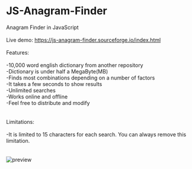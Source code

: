 # JS-Anagram-Finder
Anagram Finder in JavaScript
<br><br>
Live demo: https://js-anagram-finder.sourceforge.io/index.html
<br><br>
Features:
<br><br>
-10,000 word english dictionary from another repository<br>
-Dictionary is under half a MegaByte(MB)<br>
-Finds most combinations depending on a number of factors<br>
-It takes a few seconds to show results<br>
-Unlimited searches<br>
-Works online and offline<br>
-Feel free to distribute and modify<br>
<br><br>
Limitations:
<br><br>
-It is limited to 15 characters for each search. You can always remove this limitation.<br>
<br><br>
![preview](https://github.com/lexterror/JS-Anagram-Finder/assets/16135535/da9d28e9-9ce3-4ba8-b556-d28415ea941f)
<br>
